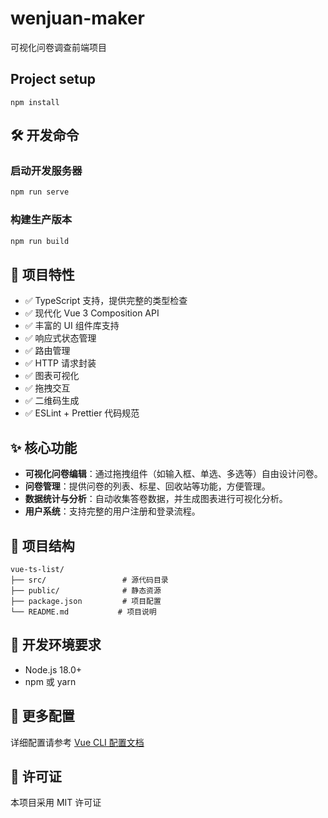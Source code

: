 # wenjuan-maker

可视化问卷调查前端项目

## Project setup

```
npm install
```

## 🛠️ 开发命令

### 启动开发服务器

```bash
npm run serve
```

### 构建生产版本

```bash
npm run build
```

## 🌟 项目特性

- ✅ TypeScript 支持，提供完整的类型检查
- ✅ 现代化 Vue 3 Composition API
- ✅ 丰富的 UI 组件库支持
- ✅ 响应式状态管理
- ✅ 路由管理
- ✅ HTTP 请求封装
- ✅ 图表可视化
- ✅ 拖拽交互
- ✅ 二维码生成
- ✅ ESLint + Prettier 代码规范

## ✨ 核心功能

- **可视化问卷编辑**：通过拖拽组件（如输入框、单选、多选等）自由设计问卷。
- **问卷管理**：提供问卷的列表、标星、回收站等功能，方便管理。
- **数据统计与分析**：自动收集答卷数据，并生成图表进行可视化分析。
- **用户系统**：支持完整的用户注册和登录流程。

## 📁 项目结构

```
vue-ts-list/
├── src/                 # 源代码目录
├── public/              # 静态资源
├── package.json         # 项目配置
└── README.md           # 项目说明
```

## 🔧 开发环境要求

- Node.js 18.0+
- npm 或 yarn

## 📖 更多配置

详细配置请参考 [Vue CLI 配置文档](https://cli.vuejs.org/config/)

## 📄 许可证

本项目采用 MIT 许可证
